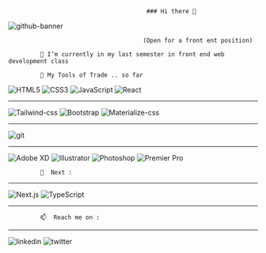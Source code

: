                                            
                                           ### Hi there 👋
                                           
![github-banner](https://user-images.githubusercontent.com/40460234/159689728-5a34e6c8-4598-46d4-ba83-844177cb9015.jpg)
                                          
                                          (Open for a front ent position)
                                          
             🔭 I’m currently in my last semester in front end web development class
                        
             🔭 My Tools of Trade .. so far
                        
![HTML5](https://img.shields.io/badge/html5-%23E34F26.svg?style=for-the-badge&logo=html5&logoColor=white)
![CSS3](https://img.shields.io/badge/css3-%231572B6.svg?style=for-the-badge&logo=css3&logoColor=white)
![JavaScript](https://img.shields.io/badge/javascript-%23323330.svg?style=for-the-badge&logo=javascript&logoColor=%23F7DF1E)
![React](https://img.shields.io/badge/react-%23007ACC.svg?style=for-the-badge&logo=react&logoColor=white)


------

![Tailwind-css](https://img.shields.io/badge/tailwind%20css-%23007ACC.svg?style=for-the-badge&logo=tailwindcss&logoColor=white)
![Bootstrap](https://img.shields.io/badge/bootstrap-%23007ACC.svg?style=for-the-badge&logo=bootstrap&logoColor=white)
![Materialize-css](https://img.shields.io/badge/materializecss-%23007ACC.svg?style=for-the-badge&logo=materializecss&logoColor=white)

-------
![git](https://img.shields.io/badge/git-%23007ACC.svg?style=for-the-badge&logo=git&logoColor=white)

-------
![Adobe XD](https://img.shields.io/badge/adobe%20xd-%80xd?style=for-the-badge&logo=adobexd&logoColor=black)
![Illustrator](https://img.shields.io/badge/illustrator-%23007ACC.svg?style=for-the-badge&logo=illustrator&logoColor=white)
![Photoshop](https://img.shields.io/badge/phtoshop-%23007ACC.svg?style=for-the-badge&logo=photoshop&logoColor=white)
![Premier Pro](https://img.shields.io/badge/premierpro-%23007ACC.svg?style=for-the-badge&logo=premierpro&logoColor=white)


             🔭  Next :

-----------
![Next.js](https://img.shields.io/badge/nextjs-%23007ACC.svg?style=for-the-badge&logo=next.js&logoColor=white)
![TypeScript](https://img.shields.io/badge/typescript-%23007ACC.svg?style=for-the-badge&logo=typescript&logoColor=white)

--------

             📫  Reach me on :
                          
                          
-------------

![linkedin](https://img.shields.io/badge/linkedin-%23007ACC.svg?style=for-the-badge&logo=linkedin&logoColor=white)
![twitter](https://img.shields.io/badge/twitter-%23007ACC.svg?style=for-the-badge&logo=twitter&logoColor=white)
